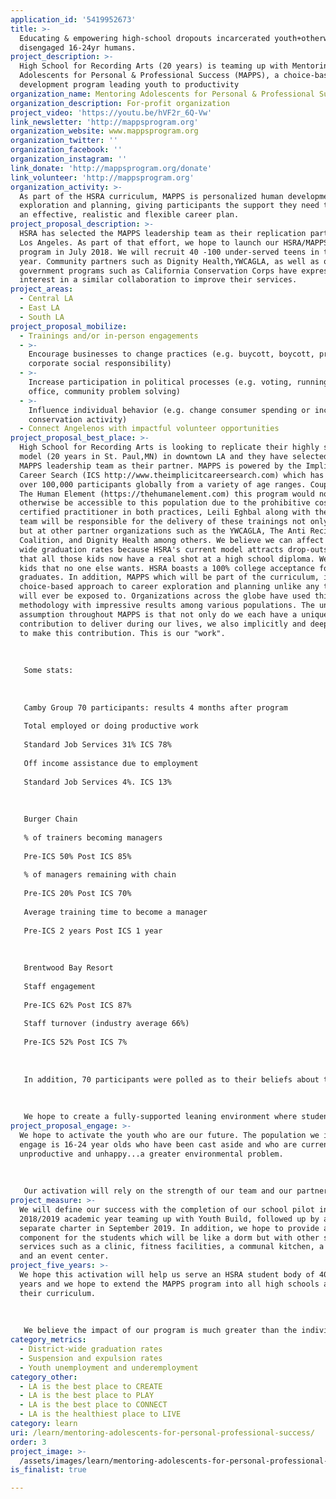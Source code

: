 ```yaml
---
application_id: '5419952673'
title: >-
  Educating & empowering high-school dropouts incarcerated youth+otherwise
  disengaged 16-24yr humans.
project_description: >-
  High School for Recording Arts (20 years) is teaming up with Mentoring
  Adolescents for Personal & Professional Success (MAPPS), a choice-based human
  development program leading youth to productivity
organization_name: Mentoring Adolescents for Personal & Professional Success
organization_description: For-profit organization
project_video: 'https://youtu.be/hVF2r_6Q-Vw'
link_newsletter: 'http://mappsprogram.org'
organization_website: www.mappsprogram.org
organization_twitter: ''
organization_facebook: ''
organization_instagram: ''
link_donate: 'http://mappsprogram.org/donate'
link_volunteer: 'http://mappsprogram.org'
organization_activity: >-
  As part of the HSRA curriculum, MAPPS is personalized human development
  exploration and planning, giving participants the support they need to create
  an effective, realistic and flexible career plan.
project_proposal_description: >-
  HSRA has selected the MAPPS leadership team as their replication partner in
  Los Angeles. As part of that effort, we hope to launch our HSRA/MAPPS school
  program in July 2018. We will recruit 40 -100 under-served teens in the first
  year. Community partners such as Dignity Health,YWCAGLA, as well as other
  government programs such as California Conservation Corps have expressed
  interest in a similar collaboration to improve their services.
project_areas:
  - Central LA
  - East LA
  - South LA
project_proposal_mobilize:
  - Trainings and/or in-person engagements
  - >-
    Encourage businesses to change practices (e.g. buycott, boycott, promote
    corporate social responsibility)
  - >-
    Increase participation in political processes (e.g. voting, running for
    office, community problem solving)
  - >-
    Influence individual behavior (e.g. change consumer spending or increase
    conservation activity)
  - Connect Angelenos with impactful volunteer opportunities
project_proposal_best_place: >-
  High School for Recording Arts is looking to replicate their highly successful
  model (20 years in St. Paul,MN) in downtown LA and they have selected the
  MAPPS leadership team as their partner. MAPPS is powered by the Implicit
  Career Search (ICS http://www.theimplicitcareersearch.com) which has served
  over 100,000 participants globally from a variety of age ranges. Coupled with
  The Human Element (https://thehumanelement.com) this program would not
  otherwise be accessible to this population due to the prohibitive costs. As a
  certified practitioner in both practices, Leili Eghbal along with the MAPPS
  team will be responsible for the delivery of these trainings not only at HSRA
  but at other partner organizations such as the YWCAGLA, The Anti Recidivism
  Coalition, and Dignity Health among others. We believe we can affect district
  wide graduation rates because HSRA's current model attracts drop-outs, meaning
  that all those kids now have a real shot at a high school diploma. We want the
  kids that no one else wants. HSRA boasts a 100% college acceptance for
  graduates. In addition, MAPPS which will be part of the curriculum, is a
  choice-based approach to career exploration and planning unlike any these kids
  will ever be exposed to. Organizations across the globe have used this
  methodology with impressive results among various populations. The underlying
  assumption throughout MAPPS is that not only do we each have a unique
  contribution to deliver during our lives, we also implicitly and deeply desire
  to make this contribution. This is our "work".
   
   
   
   Some stats:
   
   
   
   Camby Group 70 participants: results 4 months after program
   
   Total employed or doing productive work
   
   Standard Job Services 31% ICS 78%
   
   Off income assistance due to employment
   
   Standard Job Services 4%. ICS 13%
   
   
   
   Burger Chain
   
   % of trainers becoming managers
   
   Pre-ICS 50% Post ICS 85%
   
   % of managers remaining with chain
   
   Pre-ICS 20% Post ICS 70%
   
   Average training time to become a manager
   
   Pre-ICS 2 years Post ICS 1 year
   
   
   
   Brentwood Bay Resort
   
   Staff engagement
   
   Pre-ICS 62% Post ICS 87%
   
   Staff turnover (industry average 66%)
   
   Pre-ICS 52% Post ICS 7%
   
   
   
   In addition, 70 participants were polled as to their beliefs about themselves in five different areas at the beginning and end of a 10 day workshop. The results showed a 35% increase in Self-Efficacy (greater independence, stronger belief in planning, less reliance on others); 30% increase in Self-Esteem; 30% increase in Self-Determination; 25% increase in Resiliency (increased flexibility in personal life, clearer understanding of today's job market and the role of education in it) and 18% increase in Self-Awareness.
   
   
   
   We hope to create a fully-supported leaning environment where students not only receive a high school diploma, but are once again engaged with increased awareness regarding past behaviors, greater focus, confidence and organizational skills to support achievement of activities towards their Employment goal.
project_proposal_engage: >-
  We hope to activate the youth who are our future. The population we intend to
  engage is 16-24 year olds who have been cast aside and who are currently
  unproductive and unhappy...a greater environmental problem. 
   
   
   
   Our activation will rely on the strength of our team and our partners. We have backgrounds ranging from the media and publishing, high tech, education, the music industry and the private sector. We intend to increase awareness through our website, ongoing events and awareness campaigns, social media and blogging.
project_measure: >-
  We will define our success with the completion of our school pilot in the
  2018/2019 academic year teaming up with Youth Build, followed up by a new and
  separate charter in September 2019. In addition, we hope to provide a housing
  component for the students which will be like a dorm but with other supportive
  services such as a clinic, fitness facilities, a communal kitchen, a garden,
  and an event center.
project_five_years: >-
  We hope this activation will help us serve an HSRA student body of 400 in 5
  years and we hope to extend the MAPPS program into all high schools as part of
  their curriculum. 
   
   
   
   We believe the impact of our program is much greater than the individual students. We hope to affect all humans in one way or another. We believe we are creating a healthier environment and planet.
category_metrics:
  - District-wide graduation rates
  - Suspension and expulsion rates
  - Youth unemployment and underemployment
category_other:
  - LA is the best place to CREATE
  - LA is the best place to PLAY
  - LA is the best place to CONNECT
  - LA is the healthiest place to LIVE
category: learn
uri: /learn/mentoring-adolescents-for-personal-professional-success/
order: 3
project_image: >-
  /assets/images/learn/mentoring-adolescents-for-personal-professional-success.jpg
is_finalist: true

---
```

